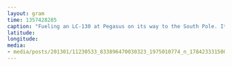 ```yaml
---
layout: gram
time: 1357428285
caption: "Fueling an LC-130 at Pegasus on its way to the South Pole. It took on a little over 8000 gallons."
latitude: 
longitude: 
media:
- media/posts/201301/11230533_833896470030323_1975010774_n_17842333150000351.jpg
---
```

